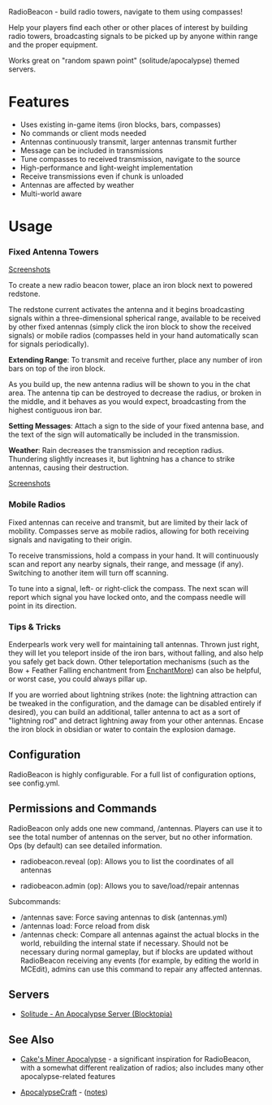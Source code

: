 RadioBeacon - build radio towers, navigate to them using compasses!

Help your players find each other or other places of interest by building radio towers,
broadcasting signals to be picked up by anyone within range and the proper equipment. 

Works great on "random spawn point" (solitude/apocalypse) themed servers.

# Features
* Uses existing in-game items (iron blocks, bars, compasses)
* No commands or client mods needed
* Antennas continuously transmit, larger antennas transmit further
* Message can be included in transmissions
* Tune compasses to received transmission, navigate to the source
* High-performance and light-weight implementation
* Receive transmissions even if chunk is unloaded
* Antennas are affected by weather 
* Multi-world aware

# Usage

### Fixed Antenna Towers
[Screenshots](http://imgur.com/a/Ft06F)

To create a new radio beacon tower, place an iron block next to powered redstone.

The redstone current activates the antenna and it begins broadcasting signals within
a three-dimensional spherical range, available to be received by other fixed antennas
(simply click the iron block to show the received signals) or mobile radios
(compasses held in your hand automatically scan for signals periodically).

**Extending Range**: To transmit and receive further, place any number of iron bars on top of the iron block.

As you build up, the new antenna radius will be shown to you in the chat area. The 
antenna tip can be destroyed to decrease the radius, or broken in the middle, and it 
behaves as you would expect, broadcasting from the highest contiguous iron bar.

**Setting Messages**: Attach a sign to the side of your fixed antenna base, and the text of the sign will 
automatically be included in the transmission.

**Weather**: Rain decreases the transmission and reception radius. Thundering slightly increases it,
but lightning has a chance to strike antennas, causing their destruction.

[Screenshots](http://imgur.com/a/qrh1A)


### Mobile Radios
Fixed antennas can receive and transmit, but are limited by their lack of mobility.
Compasses serve as mobile radios, allowing for both receiving signals and navigating
to their origin.

To receive transmissions, hold a compass in your hand. It will continuously scan and
report any nearby signals, their range, and message (if any). Switching to another item
will turn off scanning.

To tune into a signal, left- or right-click the compass. The next scan will report
which signal you have locked onto, and the compass needle will point in its direction.

### Tips & Tricks
Enderpearls work very well for maintaining tall antennas. Thrown just right,
they will let you teleport inside of the iron bars, without falling, and also help you safely get
back down. Other teleportation mechanisms (such as the Bow + Feather Falling enchantment
from [EnchantMore](http://dev.bukkit.org/server-mods/enchantmore/)) can also be helpful,
or worst case, you could always pillar up.

If you are worried about lightning strikes (note: the lightning attraction can be
tweaked in the configuration, and the damage can be disabled entirely if desired), 
you can build an additional, taller antenna to act as a sort of "lightning rod" and detract lightning 
away from your other antennas. Encase the iron block in obsidian or water to contain the
explosion damage.

## Configuration
RadioBeacon is highly configurable. For a full list of configuration options, see config.yml.

## Permissions and Commands
RadioBeacon only adds one new command, /antennas. Players can use it to see the total number of
antennas on the server, but no other information. Ops (by default) can see detailed information.

* radiobeacon.reveal (op): Allows you to list the coordinates of all antennas

* radiobeacon.admin (op): Allows you to save/load/repair antennas

Subcommands:

* /antennas save: Force saving antennas to disk (antennas.yml)
* /antennas load: Force reload from disk
* /antennas check: Compare all antennas against the actual blocks in the world, rebuilding the internal state if necessary. Should not be necessary during normal gameplay, but if blocks are updated without RadioBeacon receiving any events (for example, by editing the world in MCEdit), admins can use this command to repair any affected antennas.


## Servers
* [Solitude - An Apocalypse Server (Blocktopia)](http://blocktopia.net/forum/threads/solitude-an-apocalypse-server.4712/)

## See Also

* [Cake's Miner Apocalypse](http://dev.bukkit.org/server-mods/cakes-miner-apocalypse/) - a significant inspiration for RadioBeacon, with a somewhat different realization of radios; also includes many other apocalypse-related features

* [ApocalypseCraft](http://forums.bukkit.org/threads/wgen-rpg-mech-apocalypsecraft-instances-radiation-realism-perks-factions-and-more.23197/) - 
 ([notes](http://www.reddit.com/r/minerapocalypse/comments/oyhpq/anyone_else_see_this_plugin_apocalypsecraft/))

